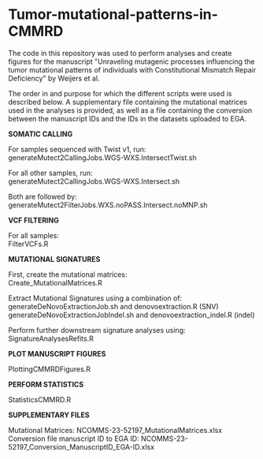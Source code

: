 # Tumor-mutational-patterns-in-CMMRD

The code in this repository was used to perform analyses and create figures for the manuscript "Unraveling mutagenic processes influencing the tumor mutational patterns of individuals with Constitutional Mismatch Repair Deficiency" by Weijers et al.

The order in and purpose for which the different scripts were used is described below. A supplementary file containing the mutational matrices used in the analyses is provided, as well as a file containing the conversion between the manuscript IDs and the IDs in the datasets uploaded to EGA.
  
  
**SOMATIC CALLING**
  
For samples sequenced with Twist v1, run:  
generateMutect2CallingJobs.WGS-WXS.IntersectTwist.sh  

For all other samples, run:  
generateMutect2CallingJobs.WGS-WXS.Intersect.sh  
  
Both are followed by:  
generateMutect2FilterJobs.WXS.noPASS.Intersect.noMNP.sh  
  
  
**VCF FILTERING**

For all samples:  
FilterVCFs.R  
  
  
**MUTATIONAL SIGNATURES**

First, create the mutational matrices:  
Create_MutationalMatrices.R  
  
Extract Mutational Signatures using a combination of:  
generateDeNovoExtractionJob.sh and denovoextraction.R (SNV)  
generateDeNovoExtractionJobIndel.sh and denovoextraction_indel.R (indel)  
  
Perform further downstream signature analyses using:  
SignatureAnalysesRefits.R  
  
  
**PLOT MANUSCRIPT FIGURES**

PlottingCMMRDFigures.R  
  
  
**PERFORM STATISTICS**

StatisticsCMMRD.R  
  
  
**SUPPLEMENTARY FILES**

Mutational Matrices: NCOMMS-23-52197_MutationalMatrices.xlsx  
Conversion file manuscript ID to EGA ID: NCOMMS-23-52197_Conversion_ManuscriptID_EGA-ID.xlsx  

